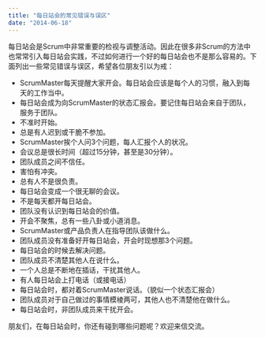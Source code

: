 ```yaml
---
title: "每日站会的常见错误与误区"
date: "2014-06-18"
---
```


每日站会是Scrum中非常重要的检视与调整活动。因此在很多非Scrum的方法中也常常引入每日站会实践，不过如何进行一个好的每日站会也不是那么容易的。下面列出一些常见错误与误区，希望各位朋友引以为戒：

- ScrumMaster每天提醒大家开会。每日站会应该是每个人的习惯，融入到每天的工作当中。
- 每日站会成为向ScrumMaster的状态汇报会。要记住每日站会来自于团队，服务于团队。
- 不准时开始。
- 总是有人迟到或干脆不参加。
- ScrumMaster挨个人问3个问题，每人汇报个人的状况。
- 会议总是很长时间（超过15分钟，甚至是30分钟）。
- 团队成员之间不信任。
- 害怕有冲突。
- 总有人不是很负责。
- 每日站会变成一个很无聊的会议。
- 不是每天都开每日站会。
- 团队没有认识到每日站会的价值。
- 开会不聚焦，总有一些八卦或小道消息。
- ScrumMaster或产品负责人在指导团队该做什么。
- 团队成员没有准备好开每日站会，开会时现想那3个问题。
- 每日站会的时候去解决问题。
- 团队成员不清楚其他人在说什么。
- 一个人总是不断地在插话，干扰其他人。
- 有人每日站会上打电话（或接电话）
- 每日站会时，都对着ScrumMaster说话。（貌似一个状态汇报会）
- 团队成员对于自己做过的事情模棱两可，其他人也不清楚他在做什么。
- 每日站会时，非团队成员来干扰开会。

朋友们，在每日站会时，你还有碰到哪些问题呢？欢迎来信交流。
